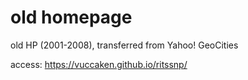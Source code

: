 # old homepage

old HP (2001-2008), transferred from Yahoo! GeoCities

access: https://vuccaken.github.io/ritssnp/


